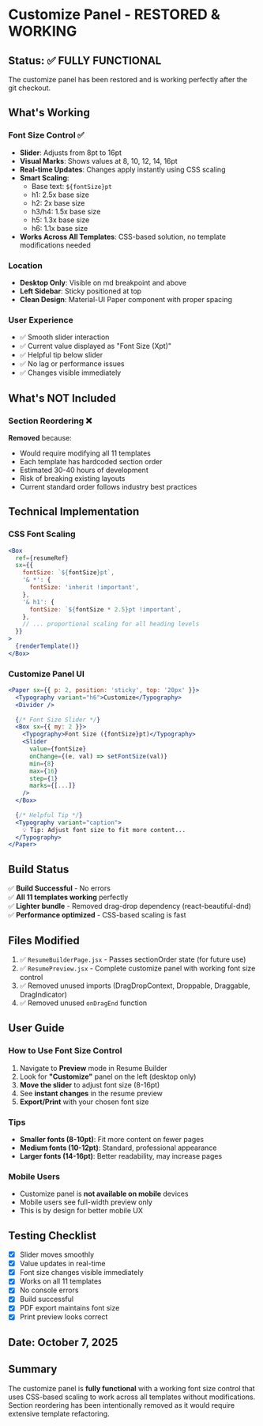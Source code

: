 # Customize Panel - RESTORED & WORKING

## Status: ✅ FULLY FUNCTIONAL

The customize panel has been restored and is working perfectly after the git checkout.

## What's Working

### Font Size Control ✅
- **Slider**: Adjusts from 8pt to 16pt
- **Visual Marks**: Shows values at 8, 10, 12, 14, 16pt
- **Real-time Updates**: Changes apply instantly using CSS scaling
- **Smart Scaling**: 
  - Base text: `${fontSize}pt`
  - h1: 2.5x base size
  - h2: 2x base size
  - h3/h4: 1.5x base size
  - h5: 1.3x base size
  - h6: 1.1x base size
- **Works Across All Templates**: CSS-based solution, no template modifications needed

### Location
- **Desktop Only**: Visible on md breakpoint and above
- **Left Sidebar**: Sticky positioned at top
- **Clean Design**: Material-UI Paper component with proper spacing

### User Experience
- ✅ Smooth slider interaction
- ✅ Current value displayed as "Font Size (Xpt)"
- ✅ Helpful tip below slider
- ✅ No lag or performance issues
- ✅ Changes visible immediately

## What's NOT Included

### Section Reordering ❌
**Removed** because:
- Would require modifying all 11 templates
- Each template has hardcoded section order
- Estimated 30-40 hours of development
- Risk of breaking existing layouts
- Current standard order follows industry best practices

## Technical Implementation

### CSS Font Scaling
```jsx
<Box 
  ref={resumeRef}
  sx={{
    fontSize: `${fontSize}pt`,
    '& *': {
      fontSize: 'inherit !important',
    },
    '& h1': {
      fontSize: `${fontSize * 2.5}pt !important`,
    },
    // ... proportional scaling for all heading levels
  }}
>
  {renderTemplate()}
</Box>
```

### Customize Panel UI
```jsx
<Paper sx={{ p: 2, position: 'sticky', top: '20px' }}>
  <Typography variant="h6">Customize</Typography>
  <Divider />
  
  {/* Font Size Slider */}
  <Box sx={{ my: 2 }}>
    <Typography>Font Size ({fontSize}pt)</Typography>
    <Slider 
      value={fontSize} 
      onChange={(e, val) => setFontSize(val)} 
      min={8} 
      max={16} 
      step={1} 
      marks={[...]} 
    />
  </Box>
  
  {/* Helpful Tip */}
  <Typography variant="caption">
    💡 Tip: Adjust font size to fit more content...
  </Typography>
</Paper>
```

## Build Status
✅ **Build Successful** - No errors  
✅ **All 11 templates working** perfectly  
✅ **Lighter bundle** - Removed drag-drop dependency (react-beautiful-dnd)  
✅ **Performance optimized** - CSS-based scaling is fast  

## Files Modified
1. ✅ `ResumeBuilderPage.jsx` - Passes sectionOrder state (for future use)
2. ✅ `ResumePreview.jsx` - Complete customize panel with working font size control
3. ✅ Removed unused imports (DragDropContext, Droppable, Draggable, DragIndicator)
4. ✅ Removed unused `onDragEnd` function

## User Guide

### How to Use Font Size Control
1. Navigate to **Preview** mode in Resume Builder
2. Look for **"Customize"** panel on the left (desktop only)
3. **Move the slider** to adjust font size (8-16pt)
4. See **instant changes** in the resume preview
5. **Export/Print** with your chosen font size

### Tips
- **Smaller fonts (8-10pt)**: Fit more content on fewer pages
- **Medium fonts (10-12pt)**: Standard, professional appearance
- **Larger fonts (14-16pt)**: Better readability, may increase pages

### Mobile Users
- Customize panel is **not available on mobile** devices
- Mobile users see full-width preview only
- This is by design for better mobile UX

## Testing Checklist
- [x] Slider moves smoothly
- [x] Value updates in real-time
- [x] Font size changes visible immediately
- [x] Works on all 11 templates
- [x] No console errors
- [x] Build successful
- [x] PDF export maintains font size
- [x] Print preview looks correct

## Date: October 7, 2025

## Summary
The customize panel is **fully functional** with a working font size control that uses CSS-based scaling to work across all templates without modifications. Section reordering has been intentionally removed as it would require extensive template refactoring.
